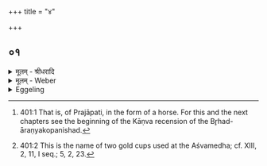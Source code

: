 +++
title = "४"

+++


## ०१
<details><summary>मूलम् - श्रीधरादि</summary>

उषा वा ऽअ᳘श्वस्य मे᳘ध्यस्य शि᳘रः॥  
सू᳘र्य्यश्च᳘क्षुर्व्वा᳘तः प्राणो व्व्या᳘त्तमग्नि᳘र्व्वैश्वानरः᳘ संव्वत्सर᳘ ऽआत्मा᳘ ऽश्वस्य मे᳘ध्यस्य द्यौ᳘ष्पृष्ठ᳘मन्त᳘रिक्षमुद᳘रं पृथिवी᳘ पाज᳘स्यं[[!!]] दि᳘शः पार्श्वे᳘ ऽअवान्तरदि᳘शः प᳘र्शव ऽऋतवो᳘ ऽङ्गानि मा᳘साश्चार्द्धमासा᳘श्च प᳘र्व्वाण्यहोरात्रा᳘णि प्रतिष्ठा न᳘क्षत्राण्य᳘स्थीनि न᳘भो माᳫँ᳭सान्यू᳘वध्यᳫँ᳭ सि᳘कताः सि᳘न्धवो गु᳘दा य᳘कृच्च क्लोमा᳘नश्च प᳘र्व्वता ऽओ᳘षधयश्च व्व᳘नस्प᳘तयश्च लो᳘मान्युद्य᳘न्पूर्व्वार्द्धो᳘ निम्लो᳘चञ्जघनार्द्धो य᳘द्विजृ᳘म्भते तद्वि᳘द्योतते य᳘द्विधूनुते त᳘त्स्तन᳘यति यन्मे᳘हति त᳘द्वर्षति व्वागे᳘वास्य[[!!]] व्वाग᳘हर्व्वा ऽअ᳘श्वं पुर᳘स्तान्महिमा᳘ ऽन्वजायत त᳘स्य पू᳘र्व्वे समुद्रे यो᳘नी रा᳘त्रिरेनं पश्चा᳘न्महिमा᳘ ऽन्वजायत तस्या᳘परे समुद्रे यो᳘निरेतौ वा ऽअ᳘श्वं महिमा᳘नावभि᳘तः स᳘म्बभूवतुर्ह᳘यो भूत्वा᳘ देवान᳘वहद्वाजी᳘ गन्धर्व्वा᳘नर्व्वा ऽसुरान᳘श्वो मनु᳘ष्यान्त्समुद्र᳘ ऽए᳘वास्य ब᳘न्धुः समुद्रो यो᳘निः॥
</details>
<details><summary>मूलम् - Weber</summary>

उषा वा अ᳘श्वस्य मे᳘ध्यस्य शि᳘रः॥  
सू᳘र्यश्च᳘क्षुर्वा᳘तः प्राणो व्या᳘त्तमग्नि᳘र्वैश्वानरः᳘ संवत्सर᳘ आत्मा᳘श्वस्य मे᳘ध्यस्य द्यौ᳘ष्पृष्ठ᳘मन्त᳘रिक्षमुद᳘रम् पृथिवी᳘ पाजस्यं᳘ दि᳘शः पार्श्वे᳘ अवान्तरदि᳘शः प᳘र्शव ऋतवो᳘ऽङ्गानि मा᳘साश्चार्धमासा᳘श्च प᳘र्वाण्यहोरात्रा᳘णि प्रतिष्ठा न᳘क्षत्राण्य᳘स्थीनि न᳘भो मांसान्यू᳘वध्यᳫं सि᳘कताः सि᳘न्धवो गु᳘दा य᳘कृच्च क्लोमा᳘नश्च प᳘र्वता ओ᳘षधयश्च व᳘नस्पतयश्च लो᳘मान्युद्य᳘न्पूर्वार्धो᳘ निम्लो᳘चन्जघनार्धो य᳘द्विजृ᳘म्भते तद्वि᳘द्योतते य᳘द्विधूनुते त᳘त्स्तनयति यन्मे᳘हति त᳘द्वर्षति वा᳘गेॗवास्य वाग᳘हर्वा अ᳘श्वम् पुर᳘स्तान्महिमा᳘न्वजायत त᳘स्य पू᳘र्वे समुद्रे यो᳘नीरा᳘त्रिरेनम् पश्चा᳘न्महिमा᳘न्वजायत तस्या᳘परे समुद्रे यो᳘निरेतौ वा अ᳘श्वम् महिमा᳘नावभि᳘तः स᳘म्बभूवतुर्ह᳘यो भूत्वा᳘ देवान᳘वहद्वाजी᳘ गन्धर्वानर्वा᳘सुरान᳘श्वो मनुॗष्यान्त्समुद्र᳘ एॗवास्य ब᳘न्धुः समुद्रो यो᳘निः॥
</details>
<details><summary>Eggeling</summary>

1. Verily, the dawn is the head of the sacrificial horse [^egg_816], the sun its eye, the wind its breath, Agni Vaiśvānara (the fire belonging to all men) its open mouth. The year is the body of the sacrificial horse, the sky its back, the air its belly, the earth the under part of its belly, the quarters its flanks, the intermediate quarters its ribs, the seasons its limbs, the months and half-months its joints, the days and nights its feet, the stars its bones, the welkin its flesh, the sand its intestinal food, the rivers its bowels, the mountains its liver and lungs, the herbs and trees its hair, the rising sun the forepart, and the setting sun the hindpart of its body, the lightning its yawning, the thundering its whinnying, the raining its voiding urine, and speech its voice. 
   
The day, indeed, was produced as the Mahiman [^egg_817] (cup) before the horse, and its birthplace is in the eastern sea. The night was produced as the Mahiman (cup) behind (or after) it, and its birth-place was in the western sea: these two Mahiman (cups), indeed, came to be on both sides of the horse. As Haya (steed) it carried the gods, as Vajin (racer) the Gandharvas, as Arvan (courser) the Asuras, as Aśva (horse) men. The sea, indeed, is its kindred, the sea its birth-place.

[^egg_816]: 401:1 That is, of Prajāpati, in the form of a horse. For this and the next chapters see the beginning of the Kāṇva recension of the Br̥had-āraṇyakopanishad.

[^egg_817]: 401:2 This is the name of two gold cups used at the Aśvamedha; cf. XIII, 2, 11, I seq.; 5, 2, 23.
</details>

